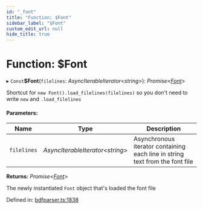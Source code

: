 ```yaml
---
id: "_font"
title: "Function: $Font"
sidebar_label: "$Font"
custom_edit_url: null
hide_title: true
---
```


# Function: $Font

▸ `Const`**$Font**(`filelines`: *AsyncIterableIterator*<*string*\>): *Promise*<[*Font*](../classes/font.md)\>

Shortcut for `new Font().load_filelines(filelines)` so you don't need to write `new` and `.load_filelines`

#### Parameters:

Name | Type | Description |
------ | ------ | ------ |
`filelines` | *AsyncIterableIterator*<*string*\> | Asynchronous iterator containing each line in string text from the font file    |

**Returns:** *Promise*<[*Font*](../classes/font.md)\>

The newly instantiated `Font` object that's loaded the font file

Defined in: [bdfparser.ts:1838](https://github.com/tomchen/bdfparser-js/blob/898ed20/src/bdfparser.ts#L1838)
